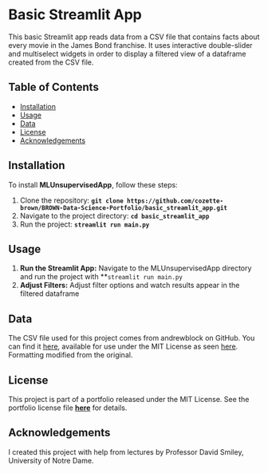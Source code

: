 # Basic Streamlit App

This basic Streamlit app reads data from a CSV file that contains facts about every movie in the James Bond franchise. It uses interactive double-slider and multiselect widgets in order to display a filtered view of a dataframe created from the CSV file. 

## Table of Contents
- [Installation](#installation)
- [Usage](#usage)
- [Data](#data)
- [License](#license)
- [Acknowledgements](#acknowledgements)

## Installation
To install **MLUnsupervisedApp**, follow these steps:
1. Clone the repository: **`git clone https://github.com/cozette-brown/BROWN-Data-Science-Portfolio/basic_streamlit_app.git`**
2. Navigate to the project directory: **`cd basic_streamlit_app`**
3. Run the project: **`streamlit run main.py`**
   
## Usage

1. **Run the Streamlit App:** Navigate to the MLUnsupervisedApp directory and run the project with **`streamlit run main.py`
2. **Adjust Filters:** Adjust filter options and watch results appear in the filtered dataframe

## Data

The CSV file used for this project comes from andrewblock on GitHub. You can find it [here](https://github.com/andrew-block/jamesbond/blob/master/data/data.csv), available for use under the MIT License as seen [here](https://github.com/andrew-block/jamesbond/blob/master/LICENSE). Formatting modified from the original.

## License

This project is part of a portfolio released under the MIT License. See the portfolio license file **[here](https://github.com/cozette-brown/BROWN-Data-Science-Portfolio/blob/d7c128186047d453de9f2491894e4fd0fa3da77d/LICENSE.md)** for details.

## Acknowledgements

I created this project with help from lectures by Professor David Smiley, University of Notre Dame.
